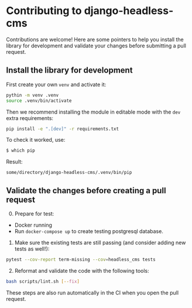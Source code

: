 # Contributing to django-headless-cms

Contributions are welcome! Here are some pointers to help you install the library for development and validate your changes before submitting a pull request.

## Install the library for development

First create your own `venv` and activate it:

```bash
pythin -m venv .venv
source .venv/bin/activate
```

Then we recommend installing the module in editable mode with the `dev` extra requirements:
```bash
pip install -e ".[dev]" -r requirements.txt
```

To check it worked, use:
```bash
$ which pip
```
Result:
```console
some/directory/django-headless-cms/.venv/bin/pip
```

## Validate the changes before creating a pull request
0. Prepare for test:
- Docker running
- Run `docker-compose up` to create testing postgresql database.

1. Make sure the existing tests are still passing (and consider adding new tests as well!):

```bash
pytest --cov-report term-missing --cov=headless_cms tests
```

2. Reformat and validate the code with the following tools:

```bash
bash scripts/lint.sh [--fix]
```

These steps are also run automatically in the CI when you open the pull request.
